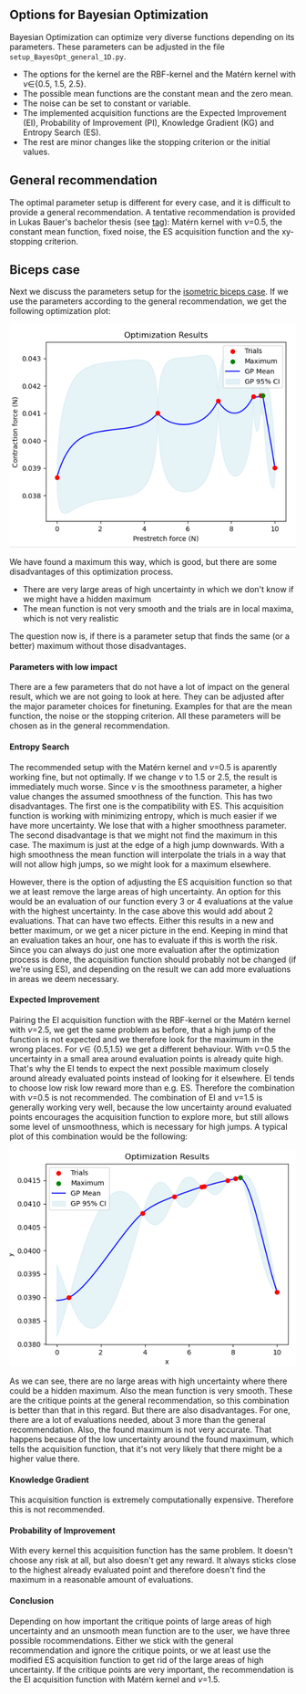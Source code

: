 ## Options for Bayesian Optimization
Bayesian Optimization can optimize very diverse functions depending on its parameters. These parameters can be adjusted in the file ```setup_BayesOpt_general_1D.py```. 

- The options for the kernel are the RBF-kernel and the Matérn kernel with $\nu\in${0.5, 1.5, 2.5}.
- The possible mean functions are the constant mean and the zero mean.
- The noise can be set to constant or variable.
- The implemented acquisition functions are the Expected Improvement (EI), Probability of Improvement (PI), Knowledge Gradient (KG) and Entropy Search (ES).
- The rest are minor changes like the stopping criterion or the initial values.

## General recommendation
The optimal parameter setup is different for every case, and it is difficult to provide a general recommendation. 
A tentative recommendation is provided in  Lukas Bauer's bachelor thesis (see [tag](https://github.com/opendihu/optimization/releases/tag/Bachelor-thesis)): Matérn kernel with $\nu$=0.5, the constant mean function, fixed noise, the ES acquisition function and the xy-stopping criterion. 

## Biceps case
Next we discuss the parameters setup for the [isometric biceps case](../opendihu_examples/isometric_contraction/biceps_muscle/). If we use the parameters according to the general recommendation, we get the following optimization plot: 

![](../figures/isometric_biceps.png)

We have found a maximum this way, which is good, but there are some disadvantages of this optimization process.
- There are very large areas of high uncertainty in which we don't know if we might have a hidden maximum
- The mean function is not very smooth and the trials are in local maxima, which is not very realistic

The question now is, if there is a parameter setup that finds the same (or a better) maximum without those disadvantages.

#### Parameters with low impact
There are a few parameters that do not have a lot of impact on the general result, which we are not going to look at here. They can be adjusted after the major parameter choices for finetuning. Examples for that are the mean function, the noise or the stopping criterion. All these parameters will be chosen as in the general recommendation.

#### Entropy Search
The recommended setup with the Matérn kernel and $\nu$=0.5 is aparently working fine, but not optimally. If we change $\nu$ to 1.5 or 2.5, the result is immediately much worse. Since $\nu$ is the smoothness parameter, a higher value changes the assumed smoothness of the function. This has two disadvantages. The first one is the compatibility with ES. This acquisition function is working with minimizing entropy, which is much easier if we have more uncertainty. We lose that with a higher smoothness parameter. The second disadvantage is that we might not find the maximum in this case. The maximum is just at the edge of a high jump downwards. With a high smoothness the mean function will interpolate the trials in a way that will not allow high jumps, so we might look for a maximum elsewhere.

However, there is the option of adjusting the ES acquisition function so that we at least remove the large areas of high uncertainty. An option for this would be an evaluation of our function every 3 or 4 evaluations at the value with the highest uncertainty. In the case above this would add about 2 evaluations. That can have two effects. Either this results in a new and better maximum, or we get a nicer picture in the end. Keeping in mind that an evaluation takes an hour, one has to evaluate if this is worth the risk. Since you can always do just one more evaluation after the optimization process is done, the acquisition function should probably not be changed (if we're using ES), and depending on the result we can add more evaluations in areas we deem necessary.

#### Expected Improvement
Pairing the EI acquisition function with the RBF-kernel or the Matérn kernel with $\nu$=2.5, we get the same problem as before, that a high jump of the function is not expected and we therefore look for the maximum in the wrong places. For $\nu\in$ {0.5,1.5} we get a different behaviour. With $\nu$=0.5 the uncertainty in a small area around evaluation points is already quite high. That's why the EI tends to expect the next possible maximum closely around already evaluated points instead of looking for it elsewhere. EI tends to choose low risk low reward more than e.g. ES. Therefore the combination with $\nu$=0.5 is not recommended. The combination of EI and $\nu$=1.5 is generally working very well, because the low uncertainty around evaluated points encourages the acquisition function to explore more, but still allows some level of unsmoothness, which is necessary for high jumps. A typical plot of this combination would be the following:

![](../figures/EI_matern_1.5.png)

As we can see, there are no large areas with high uncertainty where there could be a hidden maximum. Also the mean function is very smooth. These are the critique points at the general recommendation, so this combination is better than that in this regard. But there are also disadvantages. For one, there are a lot of evaluations needed, about 3 more than the general recommendation. Also, the found maximum is not very accurate. That happens because of the low uncertainty around the found maximum, which tells the acquisition function, that it's not very likely that there might be a higher value there.

#### Knowledge Gradient
This acquisition function is extremely computationally expensive. Therefore this is not recommended.

#### Probability of Improvement
With every kernel this acquisition function has the same problem. It doesn't choose any risk at all, but also doesn't get any reward. It always sticks close to the highest already evaluated point and therefore doesn't find the maximum in a reasonable amount of evaluations.

#### Conclusion
Depending on how important the critique points of large areas of high uncertainty and an unsmooth mean function are to the user, we have three possible rocommendations. Either we stick with the general recommendation and ignore the critique points, or we at least use the modified ES acquisition function to get rid of the large areas of high uncertainty. If the critique points are very important, the recommendation is the EI acquisition function with Matérn kernel and $\nu$=1.5.
